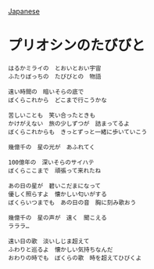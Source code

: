 [Japanese](https://lyricstranslate.com/en/saiph-pliocene-no-tabibito-lyrics)
# プリオシンのたびびと
```
はるかミライの　とおいとおい宇宙
ふたりぼっちの　たびびとの　物語

遠い時間の　暗いそらの底で
ぼくらこれから　どこまで行こうかな

苦しいことも　笑い合ったときも
かけがえない　旅の少しずつが　詰まってるよ
ぼくらこれからも　きっとずっと一緒に歩いていこう

幾億千の　星の光が　あふれてく

100億年の　深いそらのサイハテ
ぼくらここまで　頑張って来れたね

あの日の星が　碧いこだまになって
優しく照らすよ　懐かしい匂いがする
ぼくらいつまでも　あの日の音　胸に刻み歌おう

幾億千の　星の声が　遠く　聞こえる
ラララ…

遠い日の歌　淡いしじま超えて
ふわりと巡るよ　懐かしい気持ちなんだ
おわりの時でも　ぼくらの歌　時を超えてひびくよ
```
